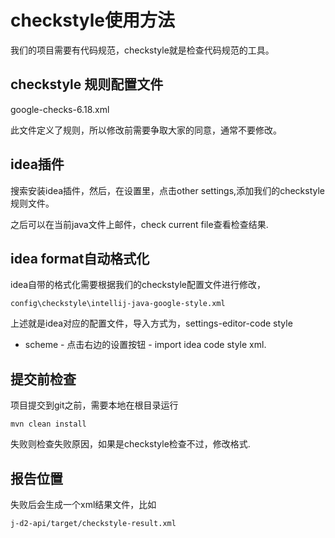 checkstyle使用方法
=====


我们的项目需要有代码规范，checkstyle就是检查代码规范的工具。

## checkstyle 规则配置文件

google-checks-6.18.xml

此文件定义了规则，所以修改前需要争取大家的同意，通常不要修改。



## idea插件
搜索安装idea插件，然后，在设置里，点击other settings,添加我们的checkstyle
规则文件。

之后可以在当前java文件上邮件，check current file查看检查结果.



## idea format自动格式化

idea自带的格式化需要根据我们的checkstyle配置文件进行修改，
```
config\checkstyle\intellij-java-google-style.xml
```

上述就是idea对应的配置文件，导入方式为，settings-editor-code style
- scheme - 点击右边的设置按钮 - import idea code style xml.




## 提交前检查

项目提交到git之前，需要本地在根目录运行
```
mvn clean install
```
失败则检查失败原因，如果是checkstyle检查不过，修改格式.


## 报告位置

失败后会生成一个xml结果文件，比如

```
j-d2-api/target/checkstyle-result.xml
```




